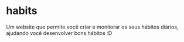 # habits
Um website que permite você criar e monitorar os seus hábitos diários, ajudando você desenvolver bons hábitos :D
